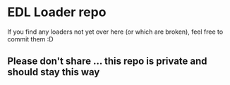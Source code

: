 # EDL Loader repo

If you find any loaders not yet over here (or which are broken), feel free to commit them :D

## Please don't share ... this repo is private and should stay this way
